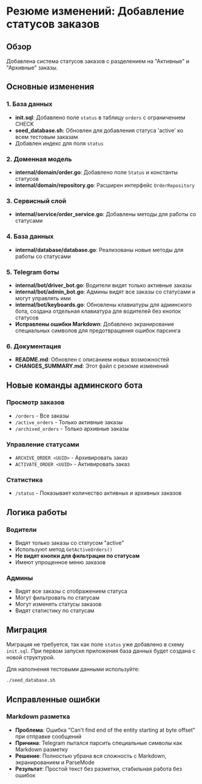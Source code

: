 # Резюме изменений: Добавление статусов заказов

## Обзор
Добавлена система статусов заказов с разделением на "Активные" и "Архивные" заказы.

## Основные изменения

### 1. База данных
- **init.sql**: Добавлено поле `status` в таблицу `orders` с ограничением CHECK
- **seed_database.sh**: Обновлен для добавления статуса 'active' ко всем тестовым заказам
- Добавлен индекс для поля `status`

### 2. Доменная модель
- **internal/domain/order.go**: Добавлено поле `Status` и константы статусов
- **internal/domain/repository.go**: Расширен интерфейс `OrderRepository`

### 3. Сервисный слой
- **internal/service/order_service.go**: Добавлены методы для работы со статусами

### 4. База данных
- **internal/database/database.go**: Реализованы новые методы для работы со статусами

### 5. Telegram боты
- **internal/bot/driver_bot.go**: Водители видят только активные заказы
- **internal/bot/admin_bot.go**: Админы видят все заказы со статусами и могут управлять ими
- **internal/bot/keyboards.go**: Обновлены клавиатуры для админского бота, создана отдельная клавиатура для водителей без кнопок статусов
- **Исправлены ошибки Markdown**: Добавлено экранирование специальных символов для предотвращения ошибок парсинга

### 6. Документация
- **README.md**: Обновлен с описанием новых возможностей
- **CHANGES_SUMMARY.md**: Этот файл с резюме изменений

## Новые команды админского бота

### Просмотр заказов
- `/orders` - Все заказы
- `/active_orders` - Только активные заказы  
- `/archived_orders` - Только архивные заказы

### Управление статусами
- `ARCHIVE_ORDER <UUID>` - Архивировать заказ
- `ACTIVATE_ORDER <UUID>` - Активировать заказ

### Статистика
- `/status` - Показывает количество активных и архивных заказов

## Логика работы

### Водители
- Видят только заказы со статусом "active"
- Используют метод `GetActiveOrders()`
- **Не видят кнопки для фильтрации по статусам**
- Имеют упрощенное меню заказов

### Админы  
- Видят все заказы с отображением статуса
- Могут фильтровать по статусам
- Могут изменять статусы заказов
- Видят статистику по статусам

## Миграция
Миграция не требуется, так как поле `status` уже добавлено в схему `init.sql`. 
При первом запуске приложения база данных будет создана с новой структурой.

Для наполнения тестовыми данными используйте:
```bash
./seed_database.sh
``` 

## Исправленные ошибки

### Markdown разметка
- **Проблема**: Ошибка "Can't find end of the entity starting at byte offset" при отправке сообщений
- **Причина**: Telegram пытался парсить специальные символы как Markdown разметку
- **Решение**: Полностью убрана вся сложность с Markdown, экранированием и ParseMode
- **Результат**: Простой текст без разметки, стабильная работа без ошибок 